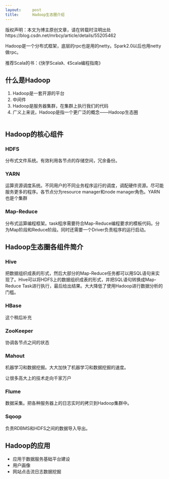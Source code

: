 ```yaml
---
layout:     post
title:      Hadoop生态圈介绍
---
```

<div id="article_content" class="article_content clearfix csdn-tracking-statistics" data-pid="blog" data-mod="popu_307" data-dsm="post">
								<div class="article-copyright">
					版权声明：本文为博主原创文章，请在转载时注明出处					https://blog.csdn.net/mrbcy/article/details/55205462				</div>
								            <div id="content_views" class="markdown_views prism-atom-one-dark">
							<!-- flowchart 箭头图标 勿删 -->
							<svg xmlns="http://www.w3.org/2000/svg" style="display: none;"><path stroke-linecap="round" d="M5,0 0,2.5 5,5z" id="raphael-marker-block" style="-webkit-tap-highlight-color: rgba(0, 0, 0, 0);"></path></svg>
							<p>Hadoop是一个分布式框架，底层的rpc也是用的netty。Spark2.0以后也用netty做rpc。</p>

<p>推荐Scala的书：《快学Scala》、《Scala编程指南》</p>



<h2 id="什么是hadoop">什么是Hadoop</h2>

<ol>
<li>Hadoop是一套开源的平台</li>
<li>中间件</li>
<li>Hadoop是服务器集群，在集群上执行我们的代码</li>
<li>广义上来说，Hadoop是指一个更广泛的概念——Hadoop生态圈</li>
</ol>

<p><img src="http://i.imgur.com/YZau6fX.png" alt="" title=""></p>



<h2 id="hadoop的核心组件">Hadoop的核心组件</h2>



<h3 id="hdfs">HDFS</h3>

<p>分布式文件系统。有效利用各节点的存储空间，冗余备份。</p>



<h3 id="yarn">YARN</h3>

<p>运算资源调度系统。不同用户的不同业务程序运行的调度，调配硬件资源。尽可能服务更多的程序。各节点分为resource manager和node manager角色。YARN也是个集群</p>



<h3 id="map-reduce">Map-Reduce</h3>

<p>分布式运算编程框架。task程序需要符合Map-Reduce编程要求的模板代码。分为Map阶段和Reduce阶段。同时还需要一个Driver负责程序的运行启动。</p>



<h2 id="hadoop生态圈各组件简介">Hadoop生态圈各组件简介</h2>



<h3 id="hive">Hive</h3>

<p>把数据组织成表的形式，然后大部分的Map-Reduce任务都可以用SQL语句来实现了。Hive可以将HDFS上的数据组织成表的形式，并把SQL语句转换成Map-Reduce Task进行执行，最后给出结果。大大降低了使用Hadoop进行数据分析的门槛。</p>



<h3 id="hbase">HBase</h3>

<p>这个稍后补充</p>



<h3 id="zookeeper">ZooKeeper</h3>

<p>协调各节点之间的状态</p>



<h3 id="mahout">Mahout</h3>

<p>机器学习和数据挖掘。大大加快了机器学习和数据挖掘的速度。</p>

<p>让很多高大上的技术走向千家万户</p>



<h3 id="flume">Flume</h3>

<p>数据采集。把各种服务器上的日志实时的拷贝到Hadoop集群中。</p>



<h3 id="sqoop">Sqoop</h3>

<p>负责RDBMS和HDFS之间的数据导入导出。</p>



<h2 id="hadoop的应用">Hadoop的应用</h2>

<ul>
<li>应用于数据服务基础平台建设</li>
<li>用户画像</li>
<li>网站点击流日志数据挖掘</li>
</ul>            </div>
						<link href="https://csdnimg.cn/release/phoenix/mdeditor/markdown_views-9e5741c4b9.css" rel="stylesheet">
                </div>